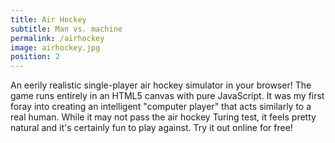 ```yaml
---
title: Air Hockey
subtitle: Man vs. machine
permalink: /airhockey
image: airhockey.jpg
position: 2
---
```


An eerily realistic single-player air hockey simulator in your browser! The game runs entirely in an HTML5 canvas with pure JavaScript. It was my first foray into creating an intelligent "computer player" that acts similarly to a real human. While it may not pass the air hockey Turing test, it feels pretty natural and it's certainly fun to play against. Try it out online for free!